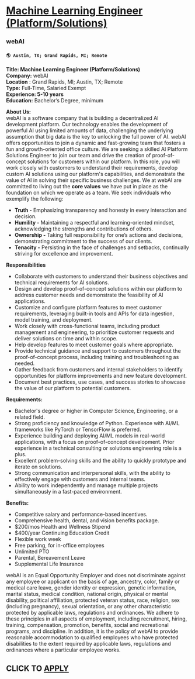 # [Machine Learning Engineer (Platform/Solutions)](https://www.remotewlb.com/apply/machine-learning-engineer-platform-solutions)  
### webAI  
#### `🌎 Austin, TX; Grand Rapids, MI; Remote`  

**Title: Machine Learning Engineer (Platform/Solutions)**  
 **Company:** webAI  
 **Location** : Grand Rapids, MI; Austin, TX; Remote  
 **Type:** Full-Time, Salaried Exempt  
 **Experience: 5-10 years**  
 **Education:** Bachelor’s Degree, minimum

**About Us:**  
webAI is a software company that is building a decentralized AI development platform. Our technology enables the development of powerful AI using limited amounts of data, challenging the underlying assumption that big data is the key to unlocking the full power of AI. webAI offers opportunities to join a dynamic and fast-growing team that fosters a fun and growth-oriented office culture. We are seeking a skilled AI Platform Solutions Engineer to join our team and drive the creation of proof-of-concept solutions for customers within our platform. In this role, you will work closely with customers to understand their requirements, develop custom AI solutions using our platform's capabilities, and demonstrate the value of AI in solving their specific business challenges. We at webAI are committed to living out the **core values** we have put in place as the foundation on which we operate as a team. We seek individuals who exemplify the following:

  * **Truth -** Emphasizing transparency and honesty in every interaction and decision.
  * **Humility -** Maintaining a respectful and learning-oriented mindset, acknowledging the strengths and contributions of others.
  * **Ownership -** Taking full responsibility for one’s actions and decisions, demonstrating commitment to the success of our clients.
  * **Tenacity -** Persisting in the face of challenges and setbacks, continually striving for excellence and improvement.

**Responsibilities**

  * Collaborate with customers to understand their business objectives and technical requirements for AI solutions.
  * Design and develop proof-of-concept solutions within our platform to address customer needs and demonstrate the feasibility of AI applications.
  * Customize and configure platform features to meet customer requirements, leveraging built-in tools and APIs for data ingestion, model training, and deployment.
  * Work closely with cross-functional teams, including product management and engineering, to prioritize customer requests and deliver solutions on time and within scope.
  * Help develop features to meet customer goals where appropriate.
  * Provide technical guidance and support to customers throughout the proof-of-concept process, including training and troubleshooting as needed.
  * Gather feedback from customers and internal stakeholders to identify opportunities for platform improvements and new feature development.
  * Document best practices, use cases, and success stories to showcase the value of our platform to potential customers.

**Requirements:**

  * Bachelor's degree or higher in Computer Science, Engineering, or a related field.
  * Strong proficiency and knowledge of Python. Experience with AI/ML frameworks like PyTorch or TensorFlow is preferred.
  * Experience building and deploying AI/ML models in real-world applications, with a focus on proof-of-concept development. Prior experience in a technical consulting or solutions engineering role is a plus.
  * Excellent problem-solving skills and the ability to quickly prototype and iterate on solutions.
  * Strong communication and interpersonal skills, with the ability to effectively engage with customers and internal teams.
  * Ability to work independently and manage multiple projects simultaneously in a fast-paced environment.

**Benefits:**

  * Competitive salary and performance-based incentives.
  * Comprehensive health, dental, and vision benefits package.
  * $200/mos Health and Wellness Stipend
  * $400/year Continuing Education Credit
  * Flexible work week
  * Free parking, for in-office employees
  * Unlimited PTO
  * Parental, Bereavement Leave
  * Supplemental Life Insurance

webAI is an Equal Opportunity Employer and does not discriminate against any employee or applicant on the basis of age, ancestry, color, family or medical care leave, gender identity or expression, genetic information, marital status, medical condition, national origin, physical or mental disability, political affiliation, protected veteran status, race, religion, sex (including pregnancy), sexual orientation, or any other characteristic protected by applicable laws, regulations and ordinances. We adhere to these principles in all aspects of employment, including recruitment, hiring, training, compensation, promotion, benefits, social and recreational programs, and discipline. In addition, it is the policy of webAI to provide reasonable accommodation to qualified employees who have protected disabilities to the extent required by applicable laws, regulations and ordinances where a particular employee works.

  
## CLICK TO [APPLY](https://www.remotewlb.com/apply/machine-learning-engineer-platform-solutions)

